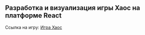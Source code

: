 ## Разработка и визуализация игры Хаос на платформе React

Ссылка на игру: [Игра Хаос](https://ollul.github.io/chaos-game/dist/index.html "Игра Хаос")




